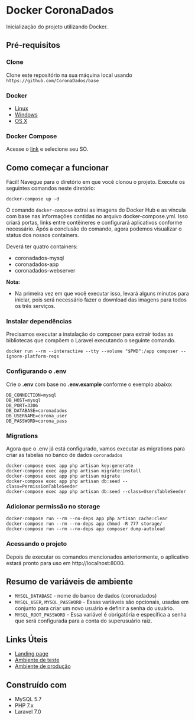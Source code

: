 # Docker CoronaDados
Inicialização do projeto utilizando Docker.

## Pré-requisitos
###  Clone
Clone este repositório na sua máquina local usando `https://github.com/CoronaDados/base`

### Docker
* [Linux](https://docs.docker.com/engine/install/)
* [Windows](https://docs.docker.com/docker-for-windows/install/)
* [OS X](https://docs.docker.com/docker-for-mac/install/)

### Docker Compose
Acesse o [link](https://docs.docker.com/compose/install/) e selecione seu SO.

## Como começar a funcionar
Fácil! Navegue para o diretório em que você clonou o projeto. Execute os seguintes comandos neste diretório:

``` 
docker-compose up -d
```

O comando `docker-compose` extrai as imagens do Docker Hub e as víncula com base nas informações contidas no arquivo docker-compose.yml. 
Isso criará portas, links entre contêineres e configurará aplicativos conforme necessário. 
Após a conclusão do comando, agora podemos visualizar o status dos nossos containers.

Deverá ter quatro containers:
- coronadados-mysql
- coronadados-app
- coronadados-webserver

**Nota:**
- Na primeira vez em que você executar isso, levará alguns minutos para iniciar, pois será necessário fazer o download das imagens para todos os três serviços.

### Instalar dependências
Precisamos executar a instalação do composer para extrair todas as bibliotecas que compõem o Laravel executando o seguinte comando.

```
docker run --rm --interactive --tty --volume "$PWD":/app composer --ignore-platform-reqs
```

### Configurando o .env
Crie o **.env** com base no **.env.example** conforme o exemplo abaixo:

```
DB_CONNECTION=mysql
DB_HOST=mysql
DB_PORT=3306
DB_DATABASE=coronadados
DB_USERNAME=corona_user
DB_PASSWORD=corona_pass
```

### Migrations
Agora que o .env já está configurado, vamos executar as migrations para criar as tabelas no banco de dados `coronadados`

```
docker-compose exec app php artisan key:generate
docker-compose exec app php artisan migrate:install
docker-compose exec app php artisan migrate
docker-compose exec app php artisan db:seed --class=PermissionTableSeeder
docker-compose exec app php artisan db:seed --class=UsersTableSeeder
```

### Adicionar permissão no storage
```
docker-compose run --rm --no-deps app php artisan cache:clear
docker-compose run --rm --no-deps app chmod -R 777 storage/
docker-compose run --rm --no-deps app composer dump-autoload
```

### Acessando o projeto
Depois de executar os comandos mencionados anteriormente, o aplicativo estará pronto para uso em http://localhost:8000.

## Resumo de variáveis de ambiente
- `MYSQL_DATABASE` - nome do banco de dados (coronadados)
- `MYSQL_USER`, `MYSQL_PASSWORD` - Essas variáveis são opcionais, usadas em conjunto para criar um novo usuário e definir a senha do usuário. 
- `MYSQL_ROOT_PASSWORD` - Essa variável é obrigatória e específica a senha que será configurada para a conta do superusuário raiz.

## Links Úteis
* [Landing page](https://coronadados.com.br/)
* [Ambiente de teste](http://teste-fiesc.coronadados.com.br/login)
* [Ambiente de produção](http://empresas.coronadados.com.br/)
   
## Construído com
* MySQL 5.7
* PHP 7.x
* Laravel 7.0
